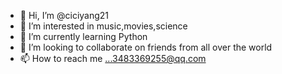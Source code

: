 - 👋 Hi, I’m @ciciyang21
- 👀 I’m interested in music,movies,science
- 🌱 I’m currently learning Python
- 💞️ I’m looking to collaborate on friends from all over the world
- 📫 How to reach me ...3483369255@qq.com

<!---
ciciyang21/ciciyang21 is a ✨ special ✨ repository because its `README.md` (this file) appears on your GitHub profile.
You can click the Preview link to take a look at your changes.
--->
